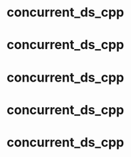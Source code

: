 # concurrent_ds_cpp
# concurrent_ds_cpp
# concurrent_ds_cpp
# concurrent_ds_cpp
# concurrent_ds_cpp
